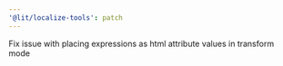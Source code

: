 ```yaml
---
'@lit/localize-tools': patch
---
```


Fix issue with placing expressions as html attribute values in transform mode
